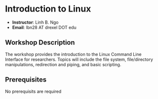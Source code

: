 # Introduction to Linux

- **Instructor**: Linh B. Ngo
- **Email**: lbn28 AT drexel DOT edu

## Workshop Description
The workshop provides the introduction to the Linux Command Line Interface 
for researchers. Topics will include the file system, file/directory manipulations, 
redirection and piping, and basic scripting.

## Prerequisites
No prerequisits are required
